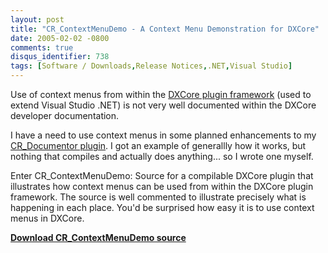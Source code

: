 ```yaml
---
layout: post
title: "CR_ContextMenuDemo - A Context Menu Demonstration for DXCore"
date: 2005-02-02 -0800
comments: true
disqus_identifier: 738
tags: [Software / Downloads,Release Notices,.NET,Visual Studio]
---
```

Use of context menus from within the [DXCore plugin
framework](http://www.devexpress.com/dxcore) (used to extend Visual
Studio .NET) is not very well documented within the DXCore developer
documentation.
 
 I have a need to use context menus in some planned enhancements to my
[CR\_Documentor
plugin](/archive/2004/11/15/cr_documentor---the-documentor-plug-in-for-dxcore.aspx).
I got an example of generallly how it works, but nothing that compiles
and actually does anything... so I wrote one myself.
 
 Enter CR\_ContextMenuDemo: Source for a compilable DXCore plugin that
illustrates how context menus can be used from within the DXCore plugin
framework. The source is well commented to illustrate precisely what is
happening in each place. You'd be surprised how easy it is to use
context menus in DXCore.
 
 [**Download CR\_ContextMenuDemo
source**](https://skydrive.live.com/redir?resid=C2CB832A5EC9B707%2138712)

